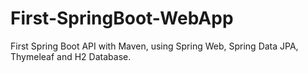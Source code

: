 # First-SpringBoot-WebApp
First Spring Boot API with Maven, using Spring Web, Spring Data JPA, Thymeleaf and H2 Database.
